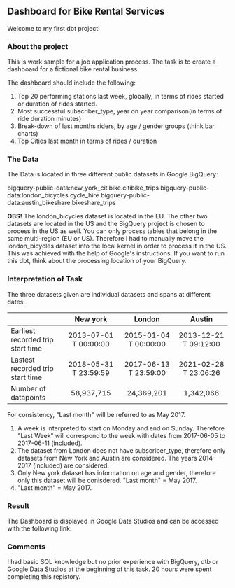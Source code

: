 ## Dashboard for Bike Rental Services

Welcome to my first dbt project!

### About the project

This is work sample for a job application process. The task is to create a dashboard for a fictional bike rental business.

The dashboard should include the following:
1. Top 20 performing stations last week, globally, in terms of rides started or duration of rides started.
2. Most successful subscriber_type, year on year comparison(in terms of ride duration minutes)
3. Break-down of last months riders, by age / gender groups (think bar charts)
4. Top Cities last month in terms of rides / duration

### The Data

The Data is located in three different public datasets in Google BigQuery:

bigquery-public-data:new_york_citibike.citibike_trips
bigquery-public-data:london_bicycles.cycle_hire
bigquery-public-data:austin_bikeshare.bikeshare_trips

**OBS!** The london_bicycles dataset is located in the EU. The other two datasets are located in the US and the BigQuery project is chosen to process in the US as well.
You can only process tables that belong in the same multi-region (EU or US). Therefore I had to manually move the london_bicycles dataset into the local kernel in order to process it in the US. This was achieved with the help of Google's instructions.
If you want to run this dbt, think about the processing location of your BigQuery.

### Interpretation of Task
The three datasets given are individual datasets and spans at different dates. 

|                 | New york              | London                | Austin                |
| --------------- |:---------------------:|:---------------------:|:---------------------:|
| Earliest recorded trip start time | 2013-07-01 T 00:00:00 | 2015-01-04 T 00:00:00 | 2013-12-21 T 09:12:00 |
| Lastest recorded trip start time  | 2018-05-31 T 23:59:59 | 2017-06-13 T 23:59:00 | 2021-02-28 T 23:06:26 |
| Number of datapoints | 58,937,715 | 24,369,201 | 1,342,066 |

For consistency, "Last month" will be referred to as May 2017. 

1. A week is interpreted to start on Monday and end on Sunday. Therefore "Last Week" will correspond to the week with dates from 2017-06-05 to 2017-06-11 (included).
2. The dataset from London does not have subscriber_type, therefore only datasets from New York and Austin are considered. The years 2014-2017 (included) are considered.
3. Only New york dataset has information on age and gender, therefore only this dataset will be conisdered. "Last month" = May 2017. 
4. "Last month" = May 2017.

### Result
The Dashboard is displayed in Google Data Studios and can be accessed with the following link:


### Comments
I had basic SQL knowledge but no prior experience with BigQuery, dtb or Google Data Studios at the beginning of this task. 20 hours were spent completing this repistory.
